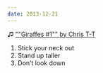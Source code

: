 ```yaml
---
date: 2013-12-21
---
```


♫ [""Giraffes #1"" by Chris T-T](https://music.apple.com/gb/album/giraffes-1/315527226?i=315528162)

1. Stick your neck out
2. Stand up taller
3. Don’t look down

